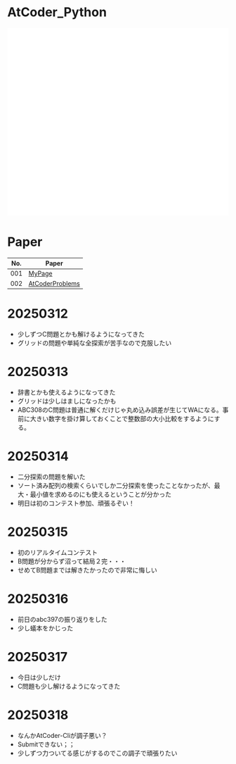 # AtCoder_Python
![comp](logo_wh.svg)

# Paper
|No.|Paper|
|---|---|
|001|[MyPage](https://atcoder.jp/users/InuDog9520)|
|002|[AtCoderProblems](https://kenkoooo.com/atcoder/#/table/InuDog9520)|

# 20250312
- 少しずつC問題とかも解けるようになってきた
- グリッドの問題や単純な全探索が苦手なので克服したい

# 20250313
- 辞書とかも使えるようになってきた
- グリッドは少しはましになったかも
- ABC308のC問題は普通に解くだけじゃ丸め込み誤差が生じてWAになる。事前に大きい数字を掛け算しておくことで整数部の大小比較をするようにする。

# 20250314
- 二分探索の問題を解いた
- ソート済み配列の検索くらいでしか二分探索を使ったことなかったが、最大・最小値を求めるのにも使えるということが分かった
- 明日は初のコンテスト参加、頑張るぞい！

# 20250315
- 初のリアルタイムコンテスト
- B問題が分からず沼って結局２完・・・
- せめてB問題までは解きたかったので非常に悔しい

# 20250316
- 前日のabc397の振り返りをした
- 少し蟻本をかじった

# 20250317
- 今日は少しだけ
- C問題も少し解けるようになってきた

# 20250318
- なんかAtCoder-Cliが調子悪い？
- Submitできない；；
- 少しずつ力ついてる感じがするのでこの調子で頑張りたい